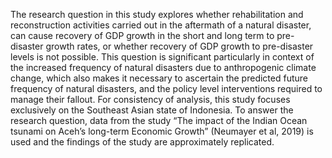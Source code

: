 The research question in this study explores whether rehabilitation and reconstruction activities carried out in the aftermath of a natural disaster, can cause recovery of GDP growth in the short and long term to pre-disaster growth rates, or whether recovery of GDP growth to pre-disaster levels is not possible. This question is significant particularly in context of the increased frequency of natural disasters due to anthropogenic climate change, which also makes it necessary to ascertain the predicted future frequency of natural disasters, and the policy level interventions required to manage their fallout. For consistency of 
analysis, this study focuses exclusively on the Southeast Asian state of Indonesia. To answer the research question, data from the study “The impact of the Indian Ocean tsunami on Aceh’s long-term Economic Growth” (Neumayer et al, 2019) is used and the findings of the study are approximately replicated.
